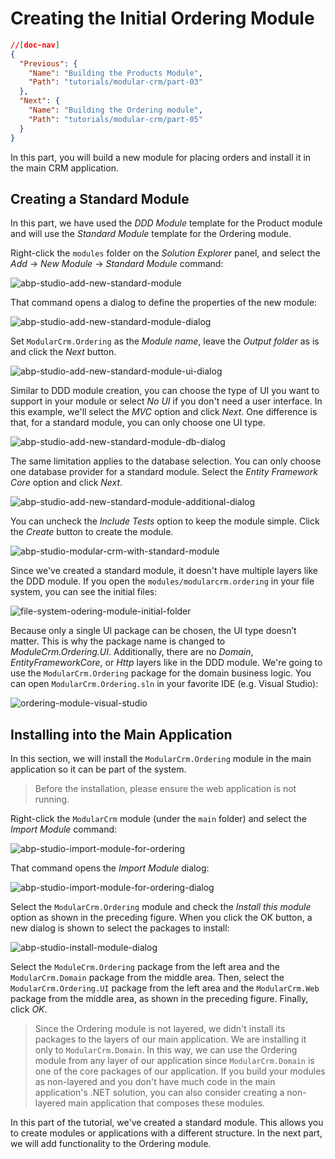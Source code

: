 # Creating the Initial Ordering Module

````json
//[doc-nav]
{
  "Previous": {
    "Name": "Building the Products Module",
    "Path": "tutorials/modular-crm/part-03"
  },
  "Next": {
    "Name": "Building the Ordering module",
    "Path": "tutorials/modular-crm/part-05"
  }
}
````

In this part, you will build a new module for placing orders and install it in the main CRM application.

## Creating a Standard Module

In this part, we have used the *DDD Module* template for the Product module and will use the *Standard Module* template for the Ordering module.

Right-click the `modules` folder on the *Solution Explorer* panel, and select the *Add* -> *New Module* -> *Standard Module* command:

![abp-studio-add-new-standard-module](images/abp-studio-add-new-standard-module.png)

That command opens a dialog to define the properties of the new module:

![abp-studio-add-new-standard-module-dialog](images/abp-studio-add-new-standard-module-dialog.png)

Set `ModularCrm.Ordering` as the *Module name*, leave the *Output folder* as is and click the *Next* button.

![abp-studio-add-new-standard-module-ui-dialog](images/abp-studio-add-new-standard-module-ui-dialog.png)

Similar to DDD module creation, you can choose the type of UI you want to support in your module or select *No UI* if you don't need a user interface. In this example, we'll select the *MVC* option and click *Next*. One difference is that, for a standard module, you can only choose one UI type.

![abp-studio-add-new-standard-module-db-dialog](images/abp-studio-add-new-standard-module-db-dialog.png)

The same limitation applies to the database selection. You can only choose one database provider for a standard module. Select the *Entity Framework Core* option and click *Next*.

![abp-studio-add-new-standard-module-additional-dialog](images/abp-studio-add-new-standard-module-additional-dialog.png)

You can uncheck the *Include Tests* option to keep the module simple. Click the *Create* button to create the module.

![abp-studio-modular-crm-with-standard-module](images/abp-studio-modular-crm-with-standard-module.png)

Since we've created a standard module, it doesn't have multiple layers like the DDD module. If you open the `modules/modularcrm.ordering` in your file system, you can see the initial files:

![file-system-odering-module-initial-folder](images/file-system-ordering-module-initial-folder.png)

Because only a single UI package can be chosen, the UI type doesn’t matter. This is why the package name is changed to *ModuleCrm.Ordering.UI*. Additionally, there are no *Domain*, *EntityFrameworkCore*, or *Http* layers like in the DDD module. We're going to use the `ModularCrm.Ordering` package for the domain business logic. You can open `ModularCrm.Ordering.sln` in your favorite IDE (e.g. Visual Studio):

![ordering-module-visual-studio](images/ordering-module-visual-studio.png)

## Installing into the Main Application

In this section, we will install the `ModularCrm.Ordering` module in the main application so it can be part of the system.

> Before the installation, please ensure the web application is not running.

Right-click the `ModularCrm` module (under the `main` folder) and select the *Import Module* command:

![abp-studio-import-module-for-ordering](images/abp-studio-import-module-for-ordering.png)

That command opens the *Import Module* dialog:

![abp-studio-import-module-for-ordering-dialog](images/abp-studio-import-module-for-ordering-dialog.png)

Select the `ModularCrm.Ordering` module and check the *Install this module* option as shown in the preceding figure. When you click the OK button, a new dialog is shown to select the packages to install:

![abp-studio-install-module-dialog](images/abp-studio-install-module-dialog.png)

Select the `ModuleCrm.Ordering` package from the left area and the `ModularCrm.Domain` package from the middle area. Then, select the `ModularCrm.Ordering.UI` package from the left area and the `ModularCrm.Web` package from the middle area, as shown in the preceding figure. Finally, click *OK*.

> Since the Ordering module is not layered, we didn't install its packages to the layers of our main application. We are installing it only to `ModularCrm.Domain`. In this way, we can use the Ordering module from any layer of our application since `ModularCrm.Domain` is one of the core packages of our application. If you build your modules as non-layered and you don't have much code in the main application's .NET solution, you can also consider creating a non-layered main application that composes these modules.

In this part of the tutorial, we've created a standard module. This allows you to create modules or applications with a different structure. In the next part, we will add functionality to the Ordering module.
